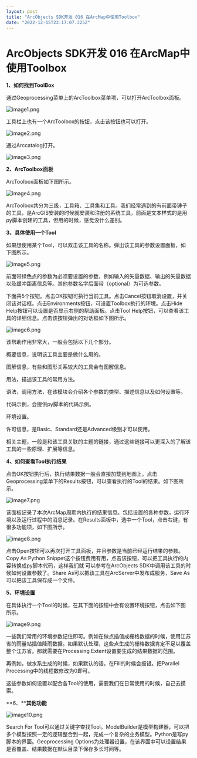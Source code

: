 ```yaml
---
layout: post
title: "ArcObjects SDK开发 016 在ArcMap中使用Toolbox"
date: "2022-12-15T23:17:07.325Z"
---
```

ArcObjects SDK开发 016 在ArcMap中使用Toolbox
======================================

**1、如何找到ToolBox**

通过Geoprocessing菜单上的ArcToolbox菜单项，可以打开ArcToolbox面板。

![image1.png](https://img2023.cnblogs.com/blog/146887/202212/146887-20221215160517311-183292723.png)

工具栏上也有一个ArcToolbox的按钮，点击该按钮也可以打开。

![image2.png](https://img2023.cnblogs.com/blog/146887/202212/146887-20221215160517303-979197555.png)

通过Arccatalog打开。

![image3.png](https://img2023.cnblogs.com/blog/146887/202212/146887-20221215160517472-261889825.png)

**2、ArcToolbox面板**

ArcToolbox面板如下图所示。

![image4.png](https://img2023.cnblogs.com/blog/146887/202212/146887-20221215160517441-1337128401.png)

ArcToolbox共分为三级，工具箱、工具集和工具。我们经常遇到的有前面带锤子的工具，是ArcGIS安装的时候就安装和注册的系统工具，前面是文本样式的是用py脚本创建的工具，但用的时候，感觉没什么差别。

**3、具体使用一个Tool**

如果想使用某个Tool，可以双击该工具的名称。弹出该工具的参数设置面板，如下图所示。

![image5.png](https://img2023.cnblogs.com/blog/146887/202212/146887-20221215160517418-652495267.png)

前面带绿色点的参数为必须要设置的参数，例如输入的矢量数据、输出的矢量数据以及缓冲距离信息等。其他参数名字后面带（optional）为可选参数。

下面共5个按钮。点击OK按钮可执行当前工具。点击Cancel按钮取消设置，并关闭该对话框。点击Environments按钮，可设置Toolbox执行的环境。点击Hide Help按钮可以设置是否显示右侧的帮助面板。点击Tool Help按钮，可以查看该工具的详细信息。点击该按钮弹出的对话框如下图所示。

![image6.png](https://img2023.cnblogs.com/blog/146887/202212/146887-20221215160517482-1613154786.png)

该帮助作用非常大，一般会包括以下几个部分。

概要信息，说明该工具主要是做什么用的。

图解信息，有些和图形关系较大的工具会有图解信息。

用法，描述该工具的常用方法。

语法，调用方法，在该模块会介绍各个参数的类型、描述信息以及如何设置等。

代码示例，会提供py脚本的代码示例。

环境设置。

许可信息，是Basic、Standard还是Advanced级别才可以使用。

相关主题，一般是和该工具关联的主题的链接，通过这些链接可以更深入的了解该工具的一些原理、扩展等信息。

**4、如何查看Tool执行结果**

点击OK按钮执行后，执行结果数据一般会直接加载到地图上。点击Geoprocessing菜单下的Results按钮，可以查看执行的Tool的结果。如下图所示。

![image7.png](https://img2023.cnblogs.com/blog/146887/202212/146887-20221215160517401-1031063656.png)

该面板记录了本次ArcMap周期内执行的结果信息。包括设置的各种参数，运行环境以及运行过程中的消息记录。在Results面板中，选中一个Tool，点击右键，有很多功能项，如下图所示。

![image8.png](https://img2023.cnblogs.com/blog/146887/202212/146887-20221215160517395-1273352686.png)

点击Open按钮可以再次打开工具面板，并且参数是当前已经运行结果的参数。Copy As Python Snippet这个按钮费用有用，点击该按钮，可以把工具执行的内容转换成py脚本代码，这样我们就 可以参考在ArcObjects SDK中调用该工具的时候如何设置参数了。Share As可以把该工具在ArcServer中发布成服务，Save As可以把该工具保存成一个文件。

**5、环境设置**

在具体执行一个Tool的时候，在其下面的按钮中会有设置环境按钮，点击如下图所示。

![image9.png](https://img2023.cnblogs.com/blog/146887/202212/146887-20221215160517484-205383268.png)

一些我们常用的环境参数记住即可。例如在做点插值成栅格数据的时候，使用江苏省的雨量站插值降雨数据。如果默认处理，这些点生成的栅格数据肯定不足以覆盖整个江苏省。那就需要在Processing Extent设置要生成的结果数据的范围。

再例如，做水系生成的时候，如果默认的话，在Fill的时候会报错。把Parallel Processing中的线程数修改为0即可。

这些参数如何设置以配合各Tool的使用，需要我们在日常使用的时候，自己去摸索。

**6、****其他功能**

![image10.png](https://img2023.cnblogs.com/blog/146887/202212/146887-20221215160517299-322127994.png)

Search For Tool可以通过关键字查找Tool。ModelBuilder是模型构建器，可以把多个模型按照一定的逻辑整合到一起，完成一个复杂的业务模型。Python是写py脚本的界面。Geoprocessing Options为处理器设置，在该界面中可以设置结果是否覆盖、结果数据在默认目录下保存多长时间等。